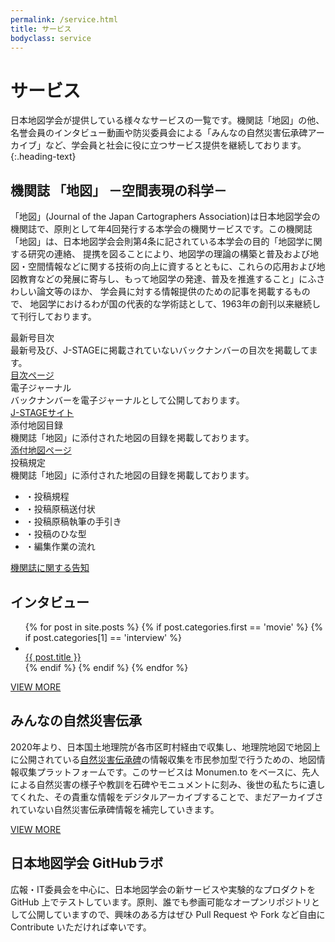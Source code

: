 ```yaml
---
permalink: /service.html
title: サービス
bodyclass: service
---
```


# サービス
日本地図学会が提供している様々なサービスの一覧です。機関誌「地図」の他、名誉会員のインタビュー動画や防災委員会による「みんなの自然災害伝承碑アーカイブ」など、学会員と社会に役に立つサービス提供を継続しております。
{:.heading-text}

<div class="top-section" data-hash-target="#Journal-of-the-Japan-Cartographers-Association">
  <h2>機関誌 「地図」 －空間表現の科学－</h2>
  <p class="heading-text">「地図」(Journal of the Japan Cartographers Association)は日本地図学会の機関誌で、原則として年4回発行する本学会の機関サービスです。この機関誌「地図」は、日本地図学会会則第4条に記されている本学会の目的「地図学に関する研究の連絡、 提携を図ることにより、地図学の理論の構築と普及および地図・空間情報などに関する技術の向上に資するとともに、これらの応用および地図教育などの発展に寄与し、もって地図学の発達、普及を推進すること」にふさわしい論文等のほか、 学会員に対する情報提供のための記事を掲載するもので、 地図学におけるわが国の代表的な学術誌として、1963年の創刊以来継続して刊行しております。</p>
  <div class="top-menus">
    <div class="menu-box">
      <div class="menu-box-inner">
        <div class="menu-title">最新号目次</div>
        <div class="menu-text">最新号及び、J-STAGEに掲載されていないバックナンバーの目次を掲載してます。</div>
        <div class="menu-button">
          <div class="d-grid">
            <a href="{{'/latestjournal.html' | relative_url}}" class="btn btn-default btn-arrow-right">目次ページ</a>
          </div>
        </div>
      </div>
    </div>
    <div class="menu-box">
      <div class="menu-box-inner">
        <div class="menu-title">電子ジャーナル</div>
        <div class="menu-text">バックナンバーを電子ジャーナルとして公開しております。</div>
        <div class="menu-button">
          <div class="d-grid">
            <a href="https://www.jstage.jst.go.jp/browse/jjca/-char/ja" target="_blank" class="btn btn-default btn-arrow-right">J-STAGEサイト</a>
          </div>
        </div>
      </div>
    </div>
    <div class="menu-box">
      <div class="menu-box-inner">
        <div class="menu-title">添付地図目録</div>
        <div class="menu-text">機関誌「地図」に添付された地図の目録を掲載しております。</div>
        <div class="menu-button">
          <div class="d-grid">
            <a href="{{'/attachedmaps.html' | relative_url}}" class="btn btn-default btn-arrow-right">添付地図ページ</a>
          </div>
        </div>
      </div>
    </div>
    <div class="menu-box">
      <div class="menu-box-inner">
        <div class="menu-title">投稿規定</div>
        <div class="menu-text">機関誌「地図」に添付された地図の目録を掲載しております。</div>
        <ul class="menu-links">
          <li data-parent-active>・<span class="text">投稿規程</span><a href="{{'/archive/file/journal/toukoukitei.pdf' | relative_url}}"><span class="icon-pdf"></span></a></li>
          <li data-parent-active>・<span class="text">投稿原稿送付状</span><a href="{{'/archive/file/journal/soufuzyou.pdf' | relative_url}}"><span class="icon-pdf"></span></a><a href="{{'/archive/file/journal/soufuzyou.doc' | relative_url}}"><span class="icon-doc"></span></a></li>
          <li data-parent-active>・<span class="text">投稿原稿執筆の手引き</span><a href="{{'/archive/file/journal/genkou_tebiki.pdf' | relative_url}}"><span class="icon-pdf"></span></a><a href="{{'/archive/file/journal/genkou_tebiki.docx' | relative_url}}"><span class="icon-doc"></span></a></li>
          <li data-parent-active>・<span class="text">投稿のひな型</span><a href="{{'/archive/file/journal/toukou_hinagata.pdf' | relative_url}}"><span class="icon-pdf"></span></a><a href="{{'/archive/file/journal/toukou_hinagata.docx' | relative_url}}"><span class="icon-doc"></span></a></li>
          <li data-parent-active>・<span class="text">編集作業の流れ</span><a href="{{'/archive/file/journal/flow.pdf' | relative_url}}"><span class="icon-pdf"></span></a></li>
        </ul>
      </div>
    </div>
  </div>
  <div class="d-grid col-md-16 mx-auto my-5">
    <a href="{{'journal.html' | relative_url}}" class="btn btn-default btn-lg btn-arrow-right">機関誌に関する告知</a>
  </div>
</div>


<div class="top-section">
  <h2>インタビュー</h2>
  <ul class="interview-list colomun-3">
    {% for post in site.posts %}
      {% if post.categories.first == 'movie' %}
      {% if post.categories[1] == 'interview' %}
      <li>
        <a href="{{ post.movie }}" target="_blank">
          <div class="thumb"><img src="{{ site.baseurl }}{{ post.thumbnail }}" class="w-100" alt=""></div>
          <div class="title">{{ post.title }}</div>
        </a>
      </li>
      {% endif %}
      {% endif %}
    {% endfor %}
  </ul>
  <div class="back-to-top">
    <a href="{{'/interview.html' | relative_url}}">VIEW MORE</a>
  </div>
</div>


<div class="top-section">
  <h2>みんなの自然災害伝承</h2>
  <p class="heading-text">2020年より、日本国土地理院が各市区町村経由で収集し、地理院地図で地図上に公開されている<a href="https://www.gsi.go.jp/bousaichiri/denshouhi.html" target="_blank">自然災害伝承碑</a>の情報収集を市民参加型で行うための、地図情報収集プラットフォームです。このサービスは Monumen.to をベースに、先人による自然災害の様子や教訓を石碑やモニュメントに刻み、後世の私たちに遺してくれた、その貴重な情報をデジタルアーカイブすることで、まだアーカイブされていない自然災害伝承碑情報を補完していきます。</p>
  <div class="back-to-top">
    <a href="{{'/monumento.html' | relative_url}}">VIEW MORE</a>
  </div>
</div>


<div class="top-section">
  <h2>日本地図学会 GitHubラボ</h2>
  <p class="heading-text">広報・IT委員会を中心に、日本地図学会の新サービスや実験的なプロダクトを GitHub 上でテストしています。原則、誰でも参画可能なオープンリポジトリとして公開していますので、興味のある方はぜひ Pull Request や Fork など自由に Contribute いただければ幸いです。</p>
  <div class="button-discord">
    <a href="https://discord.gg/MEVck7H"><img src="{{ site.baseurl }}/assets/img/main/btn_discord.svg" class="w-100" alt=""></a>
  </div>
</div>
